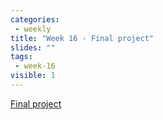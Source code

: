 ```yaml
---
categories:
 - weekly
title: "Week 16 - Final project"
slides: ""
tags:
 - week-16
visible: 1
---
```


[Final project]({{site.baseurl}}/presentations/16_final_project/index.html)
